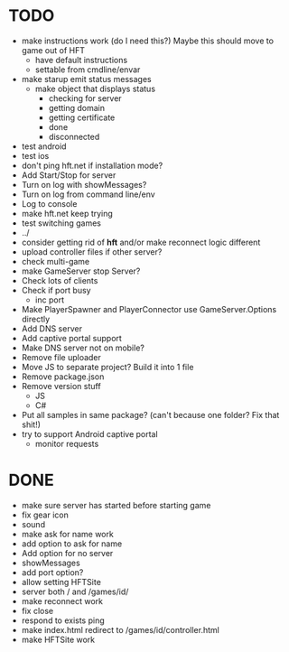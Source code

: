 TODO
====

*   make instructions work (do I need this?) Maybe this should move to game out of HFT
    *   have default instructions
    *   settable from cmdline/envar
*   make starup emit status messages
    *   make object that displays status
        *   checking for server
        *   getting domain
        *   getting certificate
        *   done
        *   disconnected
*   test android
*   test ios
*   don't ping hft.net if installation mode?
*   Add Start/Stop for server
*   Turn on log with showMessages?
*   Turn on log from command line/env
*   Log to console
*   make hft.net keep trying
*   test switching games
*   ../
*   consider getting rid of __hft__ and/or make reconnect logic different
*   upload controller files if other server?
*   check multi-game
*   make GameServer stop Server?
*   Check lots of clients
*   Check if port busy
    *   inc port
*   Make PlayerSpawner and PlayerConnector use GameServer.Options directly
*   Add DNS server
*   Add captive portal support
*   Make DNS server not on mobile?
*   Remove file uploader
*   Move JS to separate project? Build it into 1 file
*   Remove package.json
*   Remove version stuff
    *   JS
    *   C#
*   Put all samples in same package? (can't because one folder? Fix that shit!)
*   try to support Android captive portal
    *   monitor requests

DONE
====

*   make sure server has started before starting game
*   fix gear icon
*   sound
*   make ask for name work
*   add option to ask for name
*   Add option for no server
*   showMessages
*   add port option?
*   allow setting HFTSite
*   server both / and /games/id/
*   make reconnect work
*   fix close
*   respond to exists ping
*   make index.html redirect to /games/id/controller.html
*   make HFTSite work

